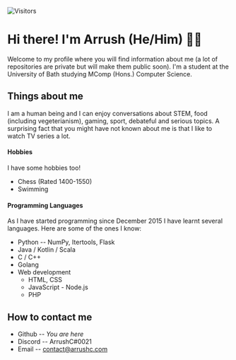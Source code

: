 <!-- **ArrushC/ArrushC** is a ✨ _special_ ✨ repository because its `README.md` (this file) appears on your GitHub profile.-->
![Visitors](https://visitor-badge.glitch.me/badge?page_id=page.id)

# Hi there! I'm Arrush (He/Him) 👨‍💻

Welcome to my profile where you will find information about me (a lot of repositories are private but will make them public soon). I'm a student at the University of Bath studying MComp (Hons.) Computer Science.

<!--
I'm a Computer Science student that has endless passion and enthusiasm ever since I was introduced to the subject. This has motivated me to do everything I can possibly do to gain an in-depth knowledge about it. I have finished GCE Advanced Level qualifications (known as A-Levels) in May 2021 for Computer Science, Mathematics and Physics.

I learn and study unfamiliar topics usually within the scope of either Physics, Mathematics or Computer Science and Engineering
-->

## Things about me

I am a human being and I can enjoy conversations about STEM, food (including vegeterianism), gaming, sport, debateful and serious topics. A surprising fact that you might have not known about me is that I like to watch TV series a lot.

#### Hobbies
I have some hobbies too!
- Chess (Rated 1400-1550)
- Swimming

#### Programming Languages
As I have started programming since December 2015 I have learnt several languages. Here are some of the ones I know:
- Python -- NumPy, Itertools, Flask
- Java / Kotlin / Scala
- C / C++
- Golang
- Web development
  - HTML, CSS
  - JavaScript - Node.js
  - PHP

## How to contact me
- Github -- *You are here*
- Discord -- ArrushC#0021
- Email -- contact@arrushc.com
